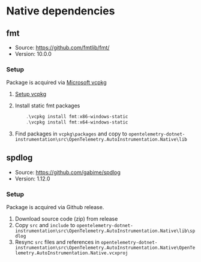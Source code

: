 # Native dependencies

## fmt

* Source: <https://github.com/fmtlib/fmt/>
* Version: 10.0.0

### Setup

Package is acquired via [Microsoft vcpkg](https://github.com/microsoft/vcpkg)

1. [Setup vcpkg](https://github.com/microsoft/vcpkg#quick-start-windows)
1. Install static fmt packages

    ```powershell
        .\vcpkg install fmt:x86-windows-static
        .\vcpkg install fmt:x64-windows-static
    ```

1. Find packages in `vcpkg\packages` and copy to `opentelemetry-dotnet-instrumentation\src\OpenTelemetry.AutoInstrumentation.Native\lib`

## spdlog

* Source: <https://github.com/gabime/spdlog>
* Version: 1.12.0

### Setup

Package is acquired via Github release.

1. Download source code (zip) from release
1. Copy `src` and `include` to `opentelemetry-dotnet-instrumentation\src\OpenTelemetry.AutoInstrumentation.Native\lib\spdlog`
1. Resync `src` files and references in `opentelemetry-dotnet-instrumentation\src\OpenTelemetry.AutoInstrumentation.Native\OpenTelemetry.AutoInstrumentation.Native.vcxproj`
